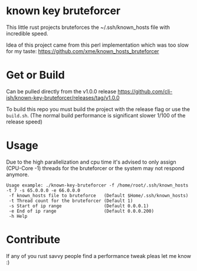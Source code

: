 # known key bruteforcer

This little rust projects bruteforces the ~/.ssh/known_hosts file with incredible speed.

Idea of this project came from this perl implementation which was too slow for my taste:
https://github.com/xme/known_hosts_bruteforcer

# Get or Build

Can be pulled directly from the v1.0.0
release https://github.com/cli-ish/known-key-bruteforcer/releases/tag/v1.0.0

To build this repo you must build the project with the release flag or use the
`build.sh`.
(The normal build performance is significant slower 1/100 of the release speed)

# Usage

Due to the high parallelization and cpu time it's advised to only assign (CPU-Core -1)
threads for the bruteforcer or the system may not respond anymore.

```
Usage example: ./known-key-bruteforcer -f /home/root/.ssh/known_hosts -t 7 -s 65.0.0.0 -e 66.0.0.0
 -f known_hosts file to bruteforce   (Default $Home/.ssh/known_hosts)
 -t Thread count for the bruteforcer (Default 1)
 -s Start of ip range                (Default 0.0.0.1)
 -e End of ip range                  (Default 0.0.0.200)
 -h Help
```

# Contribute

If any of you rust savvy people find a performance tweak pleas let me know :)
